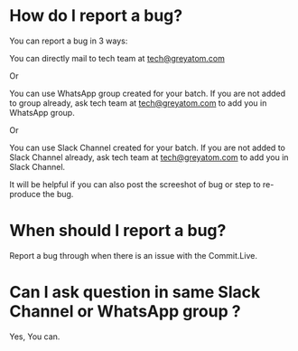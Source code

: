 # How do I report a bug?

You can report a bug in 3 ways:

You can directly mail to tech team at tech@greyatom.com

Or 

You can use WhatsApp group created for your batch. If you are not added to group already, ask tech team at tech@greyatom.com to add you in WhatsApp group.

Or 

You can use Slack Channel created for your batch. If you are not added to Slack Channel already, ask tech team at tech@greyatom.com to add you in Slack Channel.

It will be helpful if you can also post the screeshot of bug or step to re-produce the bug.


# When should I report a bug?

Report a bug through when there is an issue with the Commit.Live.

# Can I ask question in same Slack Channel or WhatsApp group ?

Yes, You can.
